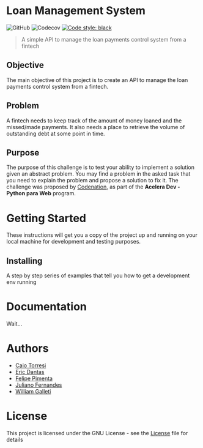 # Loan Management System

![GitHub](https://img.shields.io/github/license/squad-4/loan-management-system.svg)
![Codecov](https://img.shields.io/codecov/c/github/squad-4/loan-management-system.svg)
[![Code style: black](https://img.shields.io/badge/code%20style-black-000000.svg)](https://github.com/ambv/black)

> A simple API to manage the loan payments control system from a fintech

## Objective

The main objective of this project is to create an API to manage the loan payments control system from a fintech.

## Problem

A fintech needs to keep track of the amount of money loaned and the missed/made payments. It also needs a place to retrieve the volume of outstanding debt at some point in time.

## Purpose

The purpose of this challenge is to test your ability to implement a solution given an abstract problem. You may find a problem in the asked task that you need to explain the problem and propose a solution to fix it.
The challenge was proposed by [Codenation](https://codenation.dev), as part of the **Acelera Dev - Python para Web** program.

# Getting Started

These instructions will get you a copy of the project up and running on your local machine for development and testing purposes.

## Installing

A step by step series of examples that tell you how to get a development env running

# Documentation

Wait...

# Authors

- [Caio Torresi](https://github.com/caioCT)
- [Eric Dantas](https://github.com/ericrommel)
- [Felipe Pimenta](https://github.com/fhpimenta)
- [Juliano Fernandes](https://github.com/julianolf)
- [William Galleti](https://github.com/wgalleti)

# License

This project is licensed under the GNU License - see the [License](./LICENSE) file for details